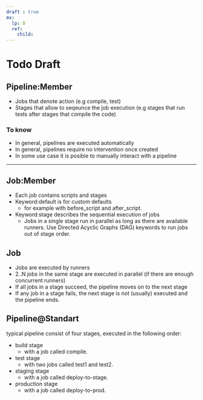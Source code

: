 ```yaml
---
draft : true
mx:  
  lp: O
  ref:
    child:
---
```



# Todo Draft

## Pipeline:Member 
- Jobs that denote action (e.g compile, test)
- Stages that allow to seqeunce the job execution (e.g stages that run tests after stages that compile the code)

### To know
- In general, pipelines are executed automatically 
- In general, pipelines require no intervention once created
- In some use case it is posible to manually interact with a pipeline
<hr>

## Job:Member
- Each job contains scripts and stages
- Keyword:default is for custom defaults
  - for example with before_script and after_script.
- Keyword:stage describes the sequential execution of jobs
  - Jobs in a single stage run in parallel as long as there are available runners.
Use Directed Acyclic Graphs (DAG) keywords to run jobs out of stage order.
## Job
- Jobs are executed by runners
- 2..N jobs in the same stage are executed in parallel (if there are enough concurrent runners)
- If all jobs in a stage succeed, the pipeline moves on to the next stage
- If any job in a stage fails, the next stage is not (usually) executed and the pipeline ends.

## Pipeline@Standart
typical pipeline consist of four stages, executed in the following order:
- build stage
  - with a job called compile.
- test stage
  - with two jobs called test1 and test2.
- staging stage
  - with a job called deploy-to-stage.
- production stage
  - with a job called deploy-to-prod.

